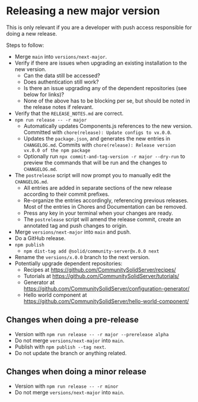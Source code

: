 # Releasing a new major version

This is only relevant if you are a developer with push access responsible for doing a new release.

Steps to follow:

* Merge `main` into `versions/next-major`.
* Verify if there are issues when upgrading an existing installation to the new version.
    * Can the data still be accessed?
    * Does authentication still work?
    * Is there an issue upgrading any of the dependent repositories (see below for links)?
    * None of the above has to be blocking per se, but should be noted in the release notes if relevant.
* Verify that the `RELEASE_NOTES.md` are correct.
* `npm run release -- -r major`
    * Automatically updates Components.js references to the new version.
      Committed with `chore(release): Update configs to vx.0.0`.
    * Updates the `package.json`, and generates the new entries in `CHANGELOG.md`.
      Commits with `chore(release): Release version vx.0.0 of the npm package`
    * Optionally run `npx commit-and-tag-version -r major --dry-run` to preview the commands that will be run
      and the changes to `CHANGELOG.md`.
* The `postrelease` script will now prompt you to manually edit the `CHANGELOG.md`.
    * All entries are added in separate sections of the new release according to their commit prefixes.
    * Re-organize the entries accordingly, referencing previous releases. Most of the entries in Chores and
      Documentation can be removed.
    * Press any key in your terminal when your changes are ready.
    * The `postrelease` script will amend the release commit, create an annotated tag and push changes to origin.
* Merge `versions/next-major` into `main` and push.
* Do a GitHub release.
* `npm publish`
    * `npm dist-tag add @solid/community-server@x.0.0 next`
* Rename the `versions/x.0.0` branch to the next version.
* Potentially upgrade dependent repositories:
    * Recipes at <https://github.com/CommunitySolidServer/recipes/>
    * Tutorials at <https://github.com/CommunitySolidServer/tutorials/>
    * Generator at <https://github.com/CommunitySolidServer/configuration-generator/>
    * Hello world component at <https://github.com/CommunitySolidServer/hello-world-component/>

## Changes when doing a pre-release

* Version with `npm run release -- -r major --prerelease alpha`
* Do not merge `versions/next-major` into `main`.
* Publish with `npm publish --tag next`.
* Do not update the branch or anything related.

## Changes when doing a minor release

* Version with `npm run release -- -r minor`
* Do not merge `versions/next-major` into `main`.
